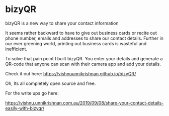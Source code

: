 # bizyQR
bizyQR is a new way to share your contact information

It seems rather backward to have to give out business cards or recite out phone number, emails and addresses to share our contact details. Further in our ever greening world, printing out business cards is wasteful and inefficient.

To solve that pain point I built bizyQR. You enter your details and generate a QR-code that anyone can scan with their camera app and add your details.

Check it out here: https://vishnuunnikrishnan.github.io/bizyQR/

Oh, Its all completely open source and free.

For the write ups go here:

https://vishnu.unnikrishnan.com.au/2019/09/08/share-your-contact-details-easily-with-bizyqr/
